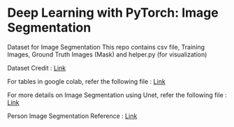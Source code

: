 # Deep Learning with PyTorch: Image Segmentation

Dataset for Image Segmentation
This repo contains csv file, Training Images, Ground Truth Images (Mask) and helper.py (for visualization)

Dataset Credit : [Link](https://github.com/VikramShenoy97/Human-Segmentation-Dataset)

For tables in google colab, refer the following file : [Link](https://colab.research.google.com/notebooks/data_table.ipynb)

For more details on Image Segmentation using Unet, refer the following file : [Link](https://github.com/lurenhaothu/U-Net-Endothelium-segmentation)

Person Image Segmentation Reference : [Link](https://github.com/bekhzod-olimov/PersonSemanticSegmentation)